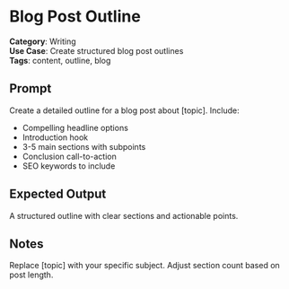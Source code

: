# Blog Post Outline

**Category**: Writing  
**Use Case**: Create structured blog post outlines  
**Tags**: content, outline, blog

## Prompt

Create a detailed outline for a blog post about [topic]. Include:
- Compelling headline options
- Introduction hook
- 3-5 main sections with subpoints
- Conclusion call-to-action
- SEO keywords to include

## Expected Output

A structured outline with clear sections and actionable points.

## Notes

Replace [topic] with your specific subject. Adjust section count based on post length. 